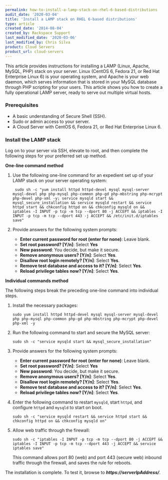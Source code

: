 ```yaml
---
permalink: how-to-install-a-lamp-stack-on-rhel-6-based-distributions
audit_date: '2020-03-04'
title: 'Install a LAMP stack on RHEL 6-based distributions'
type: article
created_date: '2014-08-04'
created_by: Rackspace Support
last_modified_date: '2020-03-06'
last_modified_by: Chris Silva
product: Cloud Servers
product_url: cloud-servers
---
```


This article provides instructions for installing a LAMP (Linux, Apache, MySQL, PHP) stack
on your server. Linux (CentOS 6, Fedora 21, or Red Hat Enterprise Linux 6) is your operating
system, and Apache is your web daemon, which serves information that is stored in your MySQL
database through PHP scripting for your users. This article shows you how to create a fully
operational LAMP server, ready to serve out multiple virtual hosts.

### Prerequisites

-   A basic understanding of Secure Shell (SSH).
-   Sudo or admin access to your server.
-   A Cloud Server with CentOS 6, Fedora 21, or Red Hat Enterprise Linux 6.

### Install the LAMP stack

Log on to your server via SSH, elevate to root, and then complete the following steps for
your preferred set up method.

**One-line command method**

1. Use the following one-line command for an expedient set up of your LAMP
stack on your server operating system:

        sudo sh -c "yum install httpd httpd-devel mysql mysql-server mysql-devel php php-mysql php-common php-gd php-mbstring php-mcrypt php-devel php-xml -y; service mysqld start && mysql_secure_installation && service mysqld restart && service httpd start && chkconfig httpd on && chkconfig mysqld on && iptables -I INPUT -p tcp -m tcp --dport 80 -j ACCEPT && iptables -I INPUT -p tcp -m tcp --dport 443 -j ACCEPT && /etc/init.d/iptables save"

2. Provide answers for the following system prompts:

    -   **Enter current password for root (enter for none)**: Leave blank.
    -   **Set root password? [Y/n]**: Select **Yes**
    -   **New password**: You decide, but make it secure.
    -   **Remove anonymous users? [Y/n]**: Select **Yes**.
    -   **Disallow root login remotely? [Y/n]**: Select **Yes**.
    -   **Remove test database and access to it? [Y/n]**: Select **Yes**.
    -   **Reload privilege tables now? [Y/n]**: Select **Yes**.

**Individual commands method**

The following steps break the preceding one-line command into individual
steps.

1.  Install the necessary packages:

        sudo yum install httpd httpd-devel mysql mysql-server mysql-devel php php-mysql php-common php-gd php-mbstring php-mcrypt php-devel php-xml -y

2.  Run the following command to start and secure the MySQL server:

        sudo sh -c "service mysqld start && mysql_secure_installation"

3.  Provide answers for the following system prompts:

    -   **Enter current password for root (enter for none)**: Leave blank.
    -   **Set root password? [Y/n]**: Select **Yes**
    -   **New password**: You decide, but make it secure.
    -   **Remove anonymous users? [Y/n]**: Select **Yes**.
    -   **Disallow root login remotely? [Y/n]**: Select **Yes**.
    -   **Remove test database and access to it? [Y/n]**: Select **Yes**.
    -   **Reload privilege tables now? [Y/n]**: Select **Yes**.

4.  Enter the following command to restart `mysqld`, start `httpd`, and
    configure `httpd` and `mysqld` to start on boot.

        sudo sh -c "service mysqld restart && service httpd start && chkconfig httpd on && chkconfig mysqld on"

5.  Allow web traffic through the firewall:

        sudo sh -c "iptables -I INPUT -p tcp -m tcp --dport 80 -j ACCEPT && iptables -I INPUT -p tcp -m tcp --dport 443 -j ACCEPT && service iptables save"

    This command allows port 80 (web) and port 443 (secure web) inbound traffic through the
    firewall, and saves the rule for reboots.

The installation is complete. To test it, browse to ***https://serverIpAddress/***.
